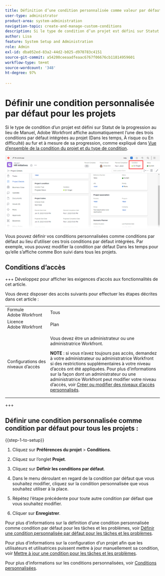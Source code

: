 ```yaml
---
title: Définition d’une condition personnalisée comme valeur par défaut pour les projets
user-type: administrator
product-area: system-administration
navigation-topic: create-and-manage-custom-conditions
description: Si le type de condition d’un projet est défini sur Statut de la progression au lieu de Manuel, Adobe Workfront affiche automatiquement l’une des trois conditions par défaut intégrées au projet (Dans les temps, À risque ou En difficulté) au fur et à mesure de sa progression, comme expliqué dans Vue d’ensemble de la condition du projet et du type de condition.
author: Lisa
feature: System Setup and Administration
role: Admin
exl-id: dba052ed-83a2-44d2-b025-d970783c4151
source-git-commit: a54200ceeaadfeaac6767f06676cb11814959601
workflow-type: tm+mt
source-wordcount: '348'
ht-degree: 97%

---
```


# Définir une condition personnalisée par défaut pour les projets

Si le type de condition d’un projet est défini sur Statut de la progression au lieu de Manuel, Adobe Workfront affiche automatiquement l’une des trois conditions par défaut intégrées au projet (Dans les temps, À risque ou En difficulté) au fur et à mesure de sa progression, comme expliqué dans [Vue d’ensemble de la condition du projet et du type de condition](../../../manage-work/projects/manage-projects/project-condition-and-condition-type.md).

![](assets/condition-in-project-header-nwe.png)

Vous pouvez définir vos conditions personnalisées comme conditions par défaut au lieu d’utiliser ces trois conditions par défaut intégrées. Par exemple, vous pouvez modifier la condition par défaut Dans les temps pour qu’elle s’affiche comme Bon suivi dans tous les projets.

## Conditions d’accès

+++ Développez pour afficher les exigences d’accès aux fonctionnalités de cet article.

Vous devez disposer des accès suivants pour effectuer les étapes décrites dans cet article :

<table style="table-layout:auto"> 
 <col> 
 <col> 
 <tbody> 
  <tr> 
   <td role="rowheader">Formule Adobe Workfront</td> 
   <td>Tous</td> 
  </tr> 
  <tr> 
   <td role="rowheader">Licence Adobe Workfront</td> 
   <td>Plan</td> 
  </tr> 
  <tr> 
   <td role="rowheader">Configurations des niveaux d’accès</td> 
   <td> <p>Vous devez être un administrateur ou une administratrice Workfront.</p> <p><b>NOTE</b> : si vous n’avez toujours pas accès, demandez à votre administrateur ou administratrice Workfront si des restrictions supplémentaires à votre niveau d’accès ont été appliquées. Pour plus d’informations sur la façon dont un administrateur ou une administratrice Workfront peut modifier votre niveau d’accès, voir <a href="../../../administration-and-setup/add-users/configure-and-grant-access/create-modify-access-levels.md" class="MCXref xref">Créer ou modifier des niveaux d’accès personnalisés</a>.</p> </td> 
  </tr> 
 </tbody> 
</table>

+++

## Définir une condition personnalisée comme condition par défaut pour tous les projets :

{{step-1-to-setup}}

1. Cliquez sur **Préférences du projet** > **Conditions**.

1. Cliquez sur l’onglet **Projet**.
1. Cliquez sur **Définir les conditions par défaut**.
1. Dans le menu déroulant en regard de la condition par défaut que vous souhaitez modifier, cliquez sur la condition personnalisée que vous souhaitez utiliser à la place.
1. Répétez l’étape précédente pour toute autre condition par défaut que vous souhaitez modifier.
1. Cliquer sur **Enregistrer**.

Pour plus d’informations sur la définition d’une condition personnalisée comme condition par défaut pour les tâches et les problèmes, voir [Définir une condition personnalisée par défaut pour les tâches et les problèmes](../../../administration-and-setup/customize-workfront/create-manage-custom-conditions/set-custom-condition-default-tasks-issues.md).

Pour plus d’informations sur la configuration d’un projet afin que les utilisateurs et utilisatrices puissent mettre à jour manuellement sa condition, voir [Mettre à jour une condition pour les tâches et les problèmes](../../../manage-work/projects/updating-work-in-a-project/update-condition-for-tasks-and-issues.md).

Pour plus d’informations sur les conditions personnalisées, voir [Conditions personnalisées](../../../administration-and-setup/customize-workfront/create-manage-custom-conditions/custom-conditions.md).
